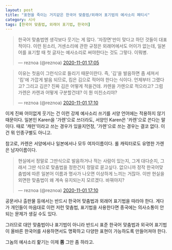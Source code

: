 ```yaml
---
layout: post
title: "표현을 죽이는 거지같은 한국어 맞춤법/외래어 표기법의 예사소리 페티시"
category: 시사
tags: [한국어 맞춤법, 외래어 표기법, 한국어]
---
```


<blockquote class="twitter-tweet"><p lang="ko" dir="ltr">한국어 맞춤법엔 생각보다 웃기는 게 많다. &#39;자장면&#39;만이 맞다고 하던 것들이 대표적이다. 이런 된소리, 거센소리에 관한 규정은 외래어에서도 어이가 없는데, 일본어를 표기할 때 첫 글자는 예사소리로 써야한다는 것도 그렇다. 이뭐병.</p>&mdash; reznoa (@reznoa) <a href="https://twitter.com/reznoa/status/1322811952519761922?ref_src=twsrc%5Etfw">2020-11-01 17:05</a></blockquote>

<blockquote class="twitter-tweet"><p lang="ko" dir="ltr">이유는 첫음이 그런식으로 들리기 때문이란다. 즉, &#39;김&#39;을 발음하면 좀 세져서 &#39;킴&#39;에 가깝게 발음 되므로, 킴은 김으로 적어야 한다는 식이다. 언제부터 그랬다고? 그리고 김은? 진짜 김은 어떻게 적을건데. 카렌을 가렌으로 적으라고? 그럼 가렌은 카렌과 어떻게 구분할건데? 이 뭔 미친소리야?</p>&mdash; reznoa (@reznoa) <a href="https://twitter.com/reznoa/status/1322813314804535296?ref_src=twsrc%5Etfw">2020-11-01 17:10</a></blockquote>

이게 진짜 어이없게 웃기는 건 이런 강제 예사소리 쓰기를 서양 언어에는 적용하지 않기 때문이다.
일본인 Karen을 '가렌'으로 쓰더라도,
서양인 Karen은 '카렌'으로 쓴다는 말이다.
때로 '캐런'이라고 쓰는 경우가 있을지언정, '가렌'으로 쓰는 경우는 결코 없다.
이건 뭐 인종구별도 아니고.

참고로, 카렌은 서양에서나 일본에서나 모두 여자이름이다.
롤 캐릭터로도 유명한 가렌은 남자이름이다.

<blockquote class="twitter-tweet"><p lang="ko" dir="ltr">현실에서 정말로 그딴식으로 발음하거나 적는 사람이 있는지, 그게 대다순지, 그래서 그딴 식으로 맞춤법을 정한건지 정말로 묻고싶다. 없으니까 정작 한국어맞춤법에 따른 일본어 이름과 명사가 나오면 이상하게 느끼는 거잖아. 이딴 현실을 외면한 맞춤법이 왜 계속 유지되는지 모르겠다. 바꿔야지?</p>&mdash; reznoa (@reznoa) <a href="https://twitter.com/reznoa/status/1322813318730379264?ref_src=twsrc%5Etfw">2020-11-01 17:10</a></blockquote>

공문서나 출판물 등에서는 반드시 한국어 맞춤법과 외래어 표기법을 따라야 한다.
게다가 개인들이 마음대로 이런 저런 맞춤법, 표기법을 사용한다면
종국에는 의사소통이 안되는 문제가 생길 수도 있다.

그러므로 대안 맞춤법이나 표기법이 아니라
반드시 표준 한국어 맞춤법과 외국어 표기법이
올바른 한국어를 사용하면서도 명확하고 다양한 표현이 가능하도록 만들어져야 한다.

그놈의 예사소리 핥기는 이제 **쫌** 그만 좀 하라고.

<script async src="https://platform.twitter.com/widgets.js" charset="utf-8"></script> 
